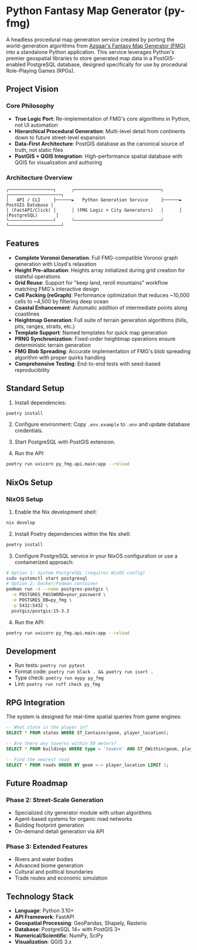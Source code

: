 # Python Fantasy Map Generator (py-fmg)

A headless procedural map generation service created by porting the world-generation algorithms from [Azgaar's Fantasy Map Generator (FMG)](https://github.com/Azgaar/Fantasy-Map-Generator) into a standalone Python application. This service leverages Python's premier geospatial libraries to store generated map data in a PostGIS-enabled PostgreSQL database, designed specifically for use by procedural Role-Playing Games (RPGs).

## Project Vision

### Core Philosophy

- **True Logic Port**: Re-implementation of FMG's core algorithms in Python, not UI automation
- **Hierarchical Procedural Generation**: Multi-level detail from continents down to future street-level expansion
- **Data-First Architecture**: PostGIS database as the canonical source of truth, not static files
- **PostGIS + QGIS Integration**: High-performance spatial database with QGIS for visualization and authoring

### Architecture Overview

```
┌─────────────────┐      ┌─────────────────────────────────┐      ┌────────────────────┐
│   API / CLI     ├──────►   Python Generation Service     ├──────►   PostGIS Database │
│ (FastAPI/Click) │      │ (FMG Logic + City Generators)   │      │ (PostgreSQL)       │
└─────────────────┘      └─────────────────────────────────┘      └────────────────────┘
```

## Features

- **Complete Voronoi Generation**: Full FMG-compatible Voronoi graph generation with Lloyd's relaxation
- **Height Pre-allocation**: Heights array initialized during grid creation for stateful operations
- **Grid Reuse**: Support for "keep land, reroll mountains" workflow matching FMG's interactive design
- **Cell Packing (reGraph)**: Performance optimization that reduces ~10,000 cells to ~4,500 by filtering deep ocean
- **Coastal Enhancement**: Automatic addition of intermediate points along coastlines
- **Heightmap Generation**: Full suite of terrain generation algorithms (hills, pits, ranges, straits, etc.)
- **Template Support**: Named templates for quick map generation
- **PRNG Synchronization**: Fixed-order heightmap operations ensure deterministic terrain generation
- **FMG Blob Spreading**: Accurate implementation of FMG's blob spreading algorithm with proper quirks handling
- **Comprehensive Testing**: End-to-end tests with seed-based reproducibility

## Standard Setup

1. Install dependencies:

```bash
poetry install
```

2. Configure environment:
   Copy `.env.example` to `.env` and update database credentials.

3. Start PostgreSQL with PostGIS extension.

4. Run the API:

```bash
poetry run uvicorn py_fmg.api.main:app --reload
```

## NixOs Setup

### NixOS Setup

1. Enable the Nix development shell:

```bash
nix develop
```

2. Install Poetry dependencies within the Nix shell:

```bash
poetry install
```

3. Configure PostgreSQL service in your NixOS configuration or use a containerized approach:

```bash
# Option 1: System PostgreSQL (requires NixOS config)
sudo systemctl start postgresql
# Option 2: Docker/Podman container
podman run -d --name postgres-postgis \
  -e POSTGRES_PASSWORD=your_password \
  -e POSTGRES_DB=py_fmg \
  -p 5432:5432 \
  postgis/postgis:15-3.3
```

4. Run the API:

```bash
poetry run uvicorn py_fmg.api.main:app --reload
```

## Development

- Run tests: `poetry run pytest`
- Format code: `poetry run black . && poetry run isort .`
- Type check: `poetry run mypy py_fmg`
- Lint: `poetry run ruff check py_fmg`

## RPG Integration

The system is designed for real-time spatial queries from game engines:

```sql
-- What state is the player in?
SELECT * FROM states WHERE ST_Contains(geom, player_location);

-- Are there any taverns within 50 meters?
SELECT * FROM buildings WHERE type = 'tavern' AND ST_DWithin(geom, player_location, 50);

-- Find the nearest road
SELECT * FROM roads ORDER BY geom <-> player_location LIMIT 1;
```

## Future Roadmap

### Phase 2: Street-Scale Generation

- Specialized city generator module with urban algorithms
- Agent-based systems for organic road networks
- Building footprint generation
- On-demand detail generation via API

### Phase 3: Extended Features

- Rivers and water bodies
- Advanced biome generation
- Cultural and political boundaries
- Trade routes and economic simulation

## Technology Stack

- **Language**: Python 3.10+
- **API Framework**: FastAPI
- **Geospatial Processing**: GeoPandas, Shapely, Rasterio
- **Database**: PostgreSQL 14+ with PostGIS 3+
- **Numerical/Scientific**: NumPy, SciPy
- **Visualization**: QGIS 3.x
